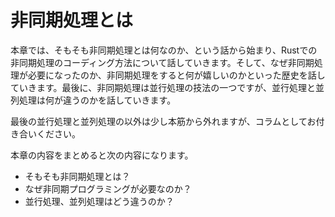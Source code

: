 # 非同期処理とは

本章では、そもそも非同期処理とは何なのか、という話から始まり、Rustでの非同期処理のコーディング方法について話していきます。そして、なぜ非同期処理が必要になったのか、非同期処理をすると何が嬉しいのかといった歴史を話していきます。最後に、非同期処理は並行処理の技法の一つですが、並行処理と並列処理は何が違うのかを話していきます。

最後の並行処理と並列処理の以外は少し本筋から外れますが、コラムとしてお付き合いください。

本章の内容をまとめると次の内容になります。

- そもそも非同期処理とは？
- なぜ非同期プログラミングが必要なのか？
- 並行処理、並列処理はどう違うのか？
